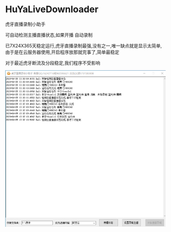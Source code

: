 # HuYaLiveDownloader
虎牙直播录制小助手

可自动检测主播直播状态,如果开播 自动录制

已7X24X365天稳定运行,虎牙直播录制最强,没有之一,唯一缺点就是显示太简单,由于是在云服务器使用,开启程序放那就完事了,简单最稳定

对于最近虎牙断流及分段稳定,我们程序不受影响


![程序截图](https://github.com/youxia2016/HuYaLiveDownloader/blob/master/虎牙直播录制小助手.png?raw=true)
